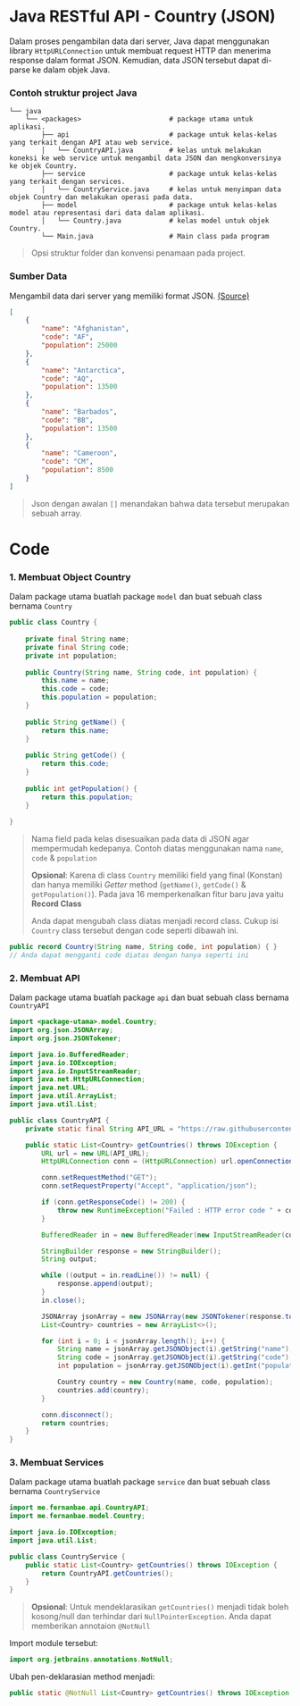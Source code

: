 # Java RESTful API - Country (JSON)
Dalam proses pengambilan data dari server, Java dapat menggunakan library `HttpURLConnection` untuk membuat request HTTP dan menerima response dalam format JSON. Kemudian, data JSON tersebut dapat di-parse ke dalam objek Java.

### Contoh struktur project Java

    └── java
        └── <packages>                      # package utama untuk aplikasi.
            ├── api                         # package untuk kelas-kelas yang terkait dengan API atau web service.
            │   └── CountryAPI.java         # kelas untuk melakukan koneksi ke web service untuk mengambil data JSON dan mengkonversinya ke objek Country.
            ├── service                     # package untuk kelas-kelas yang terkait dengan services.
            │   └── CountryService.java     # kelas untuk menyimpan data objek Country dan melakukan operasi pada data.
            ├── model                       # package untuk kelas-kelas model atau representasi dari data dalam aplikasi.
            │   └── Country.java            # kelas model untuk objek Country.
            └── Main.java                   # Main class pada program

> Opsi struktur folder dan konvensi penamaan pada project.
### Sumber Data
Mengambil data dari server yang memiliki format JSON. [(Source)](https://raw.githubusercontent.com/Zortagon/kapita-falcon-backend/main/raw/json_country_simple.json)
```json
[
    {
        "name": "Afghanistan",
        "code": "AF",
        "population": 25000
    },
    {
        "name": "Antarctica",
        "code": "AQ",
        "population": 13500
    },
    {
        "name": "Barbados",
        "code": "BB",
        "population": 13500
    },
    {
        "name": "Cameroon",
        "code": "CM",
        "population": 8500
    }
]
```
> Json dengan awalan `[]` menandakan bahwa data tersebut merupakan sebuah array.

# Code
### 1. Membuat Object Country
Dalam package utama buatlah package `model` dan buat sebuah class bernama `Country`
```java
public class Country {
    
    private final String name;
    private final String code;
    private int population;
    
    public Country(String name, String code, int population) {
        this.name = name;
        this.code = code;
        this.population = population;
    }
    
    public String getName() {
        return this.name;
    }
    
    public String getCode() {
        return this.code;
    }
    
    public int getPopulation() {
        return this.population;
    }
    
}
```
> Nama field pada kelas disesuaikan pada data di JSON agar mempermudah kedepanya.
> Contoh diatas menggunakan nama `name`, `code` & `population`
> 
> **Opsional**: Karena di class `Country` memiliki field yang final (Konstan) dan hanya memiliki _Getter_ method (`getName()`, `getCode()` & `getPopulation()`).
> Pada java 16 memperkenalkan fitur baru java yaitu **Record Class**
> 
> Anda dapat mengubah class diatas menjadi record class. Cukup isi `Country` class tersebut dengan code seperti dibawah ini.
```java
public record Country(String name, String code, int population) { }
// Anda dapat mengganti code diatas dengan hanya seperti ini
```
### 2. Membuat API
Dalam package utama buatlah package `api` dan buat sebuah class bernama `CountryAPI`
```java
import <package-utama>.model.Country;
import org.json.JSONArray;
import org.json.JSONTokener;

import java.io.BufferedReader;
import java.io.IOException;
import java.io.InputStreamReader;
import java.net.HttpURLConnection;
import java.net.URL;
import java.util.ArrayList;
import java.util.List;

public class CountryAPI {
    private static final String API_URL = "https://raw.githubusercontent.com/Zortagon/kapita-falcon-backend/main/raw/json_country_simple.json";

    public static List<Country> getCountries() throws IOException {
        URL url = new URL(API_URL);
        HttpURLConnection conn = (HttpURLConnection) url.openConnection();

        conn.setRequestMethod("GET");
        conn.setRequestProperty("Accept", "application/json");

        if (conn.getResponseCode() != 200) {
            throw new RuntimeException("Failed : HTTP error code " + conn.getResponseCode());
        }

        BufferedReader in = new BufferedReader(new InputStreamReader(conn.getInputStream()));

        StringBuilder response = new StringBuilder();
        String output;

        while ((output = in.readLine()) != null) {
            response.append(output);
        }
        in.close();

        JSONArray jsonArray = new JSONArray(new JSONTokener(response.toString()));
        List<Country> countries = new ArrayList<>();

        for (int i = 0; i < jsonArray.length(); i++) {
            String name = jsonArray.getJSONObject(i).getString("name");
            String code = jsonArray.getJSONObject(i).getString("code");
            int population = jsonArray.getJSONObject(i).getInt("population");

            Country country = new Country(name, code, population);
            countries.add(country);
        }

        conn.disconnect();
        return countries;
    }
}
```
### 3. Membuat Services
Dalam package utama buatlah package `service` dan buat sebuah class bernama `CountryService`
```java
import me.fernanbae.api.CountryAPI;
import me.fernanbae.model.Country;

import java.io.IOException;
import java.util.List;

public class CountryService {
    public static List<Country> getCountries() throws IOException {
        return CountryAPI.getCountries();
    }
}
```
> **Opsional**: Untuk mendeklarasikan `getCountries()` menjadi tidak boleh kosong/null dan terhindar dari `NullPointerException`. Anda dapat memberikan annotaion
> `@NotNull`

Import module tersebut:
```java
import org.jetbrains.annotations.NotNull;
```
Ubah pen-deklarasian method menjadi:
```java
public static @NotNull List<Country> getCountries() throws IOException
```